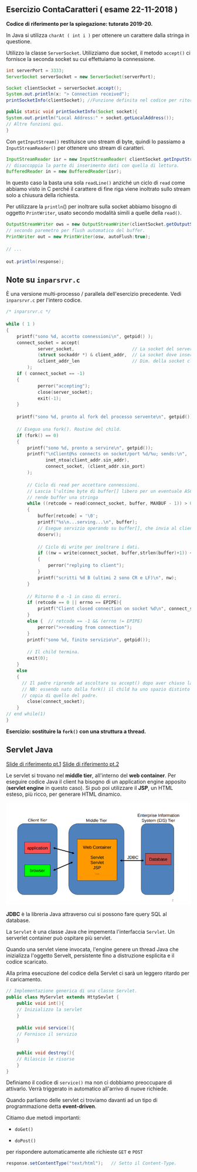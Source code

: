## Esercizio ContaCaratteri ( esame 22-11-2018 )

**Codice di riferimento per la spiegazione: tutorato 2019-20.**

In Java si utilizza `charAt ( int i )` per ottenere un carattere dalla stringa in questione.

Utilizzo la classe `ServerSocket`. 
Utilizziamo due socket, il metodo `accept()` ci fornisce la seconda socket su cui effettuiamo la connessione.

```java
int serverPort = 3333;
ServerSocket serverSocket = new ServerSocket(serverPort);
```

```java
Socket clientSocket = serverSocket.accept();
System.out.println(x: "> Connection received");
printSocketInfo(clientSocket); //Funzione definita nel codice per ritornare info
```

```java
public static void printSocketInfo(Socket socket){
System.out.println("Local Address:" + socket.getLocalAddress());
// Altre funzioni qui.
}
```

Con `getInputStream()` restituisce uno stream di byte, quindi lo passiamo a `InputStreamReader()` per ottenere uno stream di caratteri.

```java
InputStreamReader isr = new InputStreamReader( clientSocket.getInputStream() );
// disaccoppia la parte di inserimento dati con quella di lettura.
BufferedReader in = new BufferedReader(isr);
```

In questo caso la basta una sola `readLine()` anziché un ciclo di `read` come abbiamo visto in C perché il carattere di fine riga viene inoltrato sullo stream solo a chiusura della richiesta.

Per utilizzare la `println`() per inoltrare sulla socket abbiamo bisogno di oggetto `PrintWriter`, usato secondo modalità simili a quelle della `read()`.

```java
OutputStreamWriter ows = new OutputStreamWriter(clientSocket.getOutputStream());
// secondo paremetro per flush automatico del buffer.
PrintWriter out = new PrintWriter(osw, autoFlush:true); 

// ...

out.println(response);
```

## Note su `inparsrvr.c`

È una versione multi-processo / parallela dell'esercizio precedente. Vedi `inparsrvr.c` per l'intero codice.

```c
/* inparsrvr.c */

while ( 1 )
{
	printf("sono %d, accetto connessioni\n", getpid() );
    connect_socket = accept(
        	server_socket, 						// La socket del server.
        	(struct sockaddr *) & client_addr,	// La socket dove inserire i dati del client.
	    	&client_addr_len					// Dim. della socket client.
    	);
	if ( connect_socket == -1)
    {
			perror("accepting");
			close(server_socket);
			exit(-1);
	}
    
	printf("sono %d, pronto al fork del processo servente\n", getpid());
    
    // Eseguo una fork(). Routine del child.
	if (fork() == 0)
    {
		printf("sono %d, pronto a servire\n", getpid());
		printf("\nClient@%s connects on socket/port %d/%u; sends:\n",
		       inet_ntoa(client_addr.sin_addr),
		       connect_socket, (client_addr.sin_port)
        );

		// Ciclo di read per accettare connessioni.
        // Lascia l'ultimo byte di buffer[] libero per un eventuale ASCII 0, che
        // rende buffer una stringa
		while ((retcode = read(connect_socket, buffer, MAXBUF - 1)) > 0)	
        {  
			buffer[retcode] = '\0';
			printf("%s\n...serving...\n", buffer);
            // Esegue servizio operando su buffer[], che invia al cliente collegato.
			doserv();
            
            // Ciclo di write per inoltrare i dati.
			if ((nw = write(connect_socket, buffer,strlen(buffer)+1)) < 0)
            {
				perror("replying to client");
			}
			printf("scritti %d B (ultimi 2 sono CR e LF)\n", nw);
		}
        
        // Ritorno 0 o -1 in caso di errori.
		if (retcode == 0 || errno == EPIPE){
			printf("Client closed connection on socket %d\n", connect_socket);
        }
		else {	// retcode == -1 && (errno != EPIPE)
			perror(">>reading from connection");
        }
		printf("sono %d, finito servizio\n", getpid());
        
        // Il child termina.
		exit(0);
	}
	else
    {
      // Il padre riprende ad ascoltare su accept() dopo aver chiuso la socket
      // NB: essendo nato dalla fork() il child ha uno spazio distinto
      // copia di quello del padre.  
		close(connect_socket);
    }
// end while(1)
}
```

**Esercizio: sostituire la `fork()` con una struttura a thread.**

## Servlet Java

[Slide di riferimento pt.1](http://www.ce.uniroma2.it/~lopresti/Didattica/RetiWeb/RetiWeb1314/Microsoft%20PowerPoint%20-%20Servlet.pdf)
[Slide di riferimento pt.2](http://www.ce.uniroma2.it/~lopresti/Didattica/RetiWeb/RetiWeb1314/Microsoft%20PowerPoint%20-%20Servlet2.pdf)

Le servlet si trovano nel **middle tier**, all'interno del **web container**. Per eseguire codice Java il client ha bisogno di un application engine apposito (**servlet engine** in questo caso). Si può poi utilizzare il **JSP**, un HTML esteso, più ricco, per generare HTML dinamico.

![Architettura 3tier con Servlet](./img/servlet1.png)

**JDBC** è la libreria Java attraverso cui si possono fare query SQL al database.

La `Servlet` è una classe Java che impementa l'interfaccia `Servlet`.
Un serverlet container può ospitare più servlet.

Quando una servlet viene invocata, l'engine genere un thread Java che inizializza l'oggetto Servelt, persistente fino a distruzione esplicita e il codice scaricato.

Alla prima esecuzione del codice della Servlet ci sarà un leggero ritardo per il caricamento. 

```java
// Implementazione generica di una classe Servlet.
public class MyServlet extends HttpSevlet {
	public void int(){
	// Inizializzo la servlet
	}

    public void service(){
    // Fornisco il servizio
    }

    public void destroy(){
    // Rilascio le risorse
    }
}
```

Definiamo il codice di `service()` ma non ci dobbiamo preoccupare di attivarlo. Verrà triggerato in automatico all'arrivo di nuove richiede.

Quando parliamo delle servlet ci troviamo davanti ad un tipo di programmazione detta **event-driven**.

Citiamo due metodi importanti:

- `doGet()`

- `doPost()`

per rispondere automaticamente alle richieste `GET` e `POST`

```java
response.setContentType("text/html"); 	// Setto il Content-Type.
```